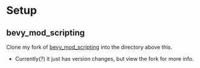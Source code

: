# Setup

## bevy_mod_scripting

Clone my fork of [bevy_mod_scripting](https://github.com/treytencarey/bevy_mod_scripting) into the directory above this. 

- Currently(?) it just has version changes, but view the fork for more info.